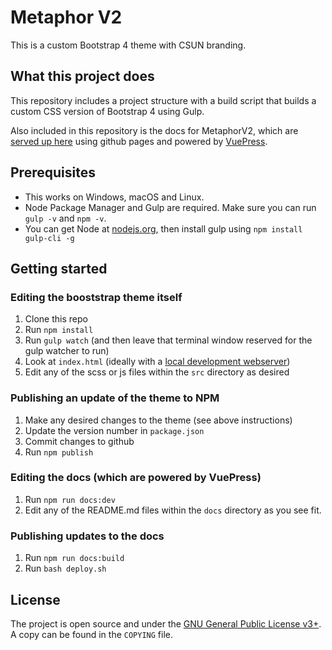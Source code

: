# Metaphor V2

This is a custom Bootstrap 4 theme with CSUN branding.


## What this project does

This repository includes a project structure with a build script that builds a custom CSS version of Bootstrap 4 using Gulp.

Also included in this repository is the docs for MetaphorV2, which are [served up here](https://csun-metalab.github.io/metaphorV2/)
 using github pages and powered by [VuePress](https://vuepress.vuejs.org/).


## Prerequisites

- This works on Windows, macOS and Linux.
- Node Package Manager and Gulp are required. Make sure you can run `gulp -v` and `npm -v`.
- You can get Node at [nodejs.org](https://nodejs.org), then install gulp using `npm install gulp-cli -g`


## Getting started 

### Editing the booststrap theme itself

1. Clone this repo
2. Run `npm install`
3. Run `gulp watch` (and then leave that terminal window reserved for the gulp watcher to run)
4. Look at `index.html` (ideally with a [local development webserver](https://askubuntu.com/questions/377389/how-to-easily-start-a-webserver-in-any-folder))
5. Edit any of the scss or js files within the `src` directory as desired


### Publishing an update of the theme to NPM

1. Make any desired changes to the theme (see above instructions)
2. Update the version number in `package.json`
3. Commit changes to github
4. Run `npm publish`


### Editing the docs (which are powered by VuePress)

1. Run `npm run docs:dev`
2. Edit any of the README.md files within the `docs` directory as you see fit.


### Publishing updates to the docs

1. Run `npm run docs:build`
2. Run `bash deploy.sh`


## License
The project is open source and under the [GNU General Public License v3+](https://www.gnu.org/licenses/gpl.html). A copy can be found in the `COPYING` file.

